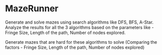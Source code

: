 # MazeRunner
Generate and solve mazes using search algorithms like DFS, BFS, A-Star.
Analyze the results for all the 3 algorithms based on the parameters like - Fringe Size, Length of the path, Number of nodes explored.

Generate mazes that are hard for these algorithms to solve (Comparing the factors - Fringe Size, Length of the path, Number of nodes explored)
